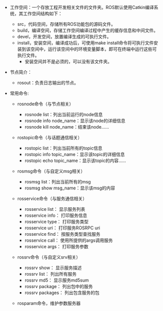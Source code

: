 
* 工作空间：一个存放工程开发相关文件的文件夹。ROS默认使用Catkin编译系统，其工作空间结构如下：
    * src，代码空间，存储所有ROS功能包的源码文件。
    * build，编译空间，存储工作空间编译过程中产生的缓存信息和中间文件。
    * devel，开发空间，放置编译生成的可执行文件。
    * install，安装空间，编译成功后，可使用make install命令将可执行文件安装到该空间中，运行该空间中的环境变量脚本，即可在终端中运行这些可执行文件。
        * 安装空间并不是必须的，可以没有该文件夹。


* 节点简介：
    * rosout：负责日志输出的节点。

* 常用命令:
    * rosnode命令（与节点相关）
        * rosnode list：列出当前运行的node信息
        * rosnode info node_name：显示该node的详细信息
        * rosnode kill node_name：结束该node……
    
    * rostopic命令（与话题通信相关）
        * rostopic list：列出当前所有的topic信息
        * rostopic info topic_name：显示该topic的详细信息
        * rostopic echo topic_name：显示该topic的内容……
    
    * rosmsg命令（与自定义msg相关）
        * rosmsg list：列出当前所有的msg
        * rosmsg show msg_name：显示该msg的内容
    
    * rosservice命令（与服务通信相关）
        * rosservice list： 显示服务列表
        * rosservice info： 打印服务信息
        * rosservice type： 打印服务类型
        * rosservice uri：  打印服务ROSRPC uri
        * rosservice find： 按服务类型查找服务
        * rosservice call： 使用所提供的args调用服务
        * rosservice args： 打印服务参数
    
    * rossrv命令（与自定义srv相关）
        * rossrv show：      显示服务描述
        * rossrv list：      列出所有服务
        * rossrv md5：       显示服务md5sum
        * rossrv package：   列出包中的服务
        * rossrv packages：  列出包含服务的包
    
    * rosparam命令，维护参数服务器